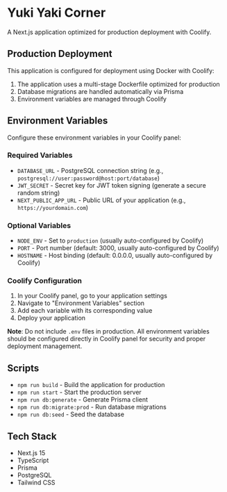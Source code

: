 # Yuki Yaki Corner

A Next.js application optimized for production deployment with Coolify.

## Production Deployment

This application is configured for deployment using Docker with Coolify:

1. The application uses a multi-stage Dockerfile optimized for production
2. Database migrations are handled automatically via Prisma
3. Environment variables are managed through Coolify

## Environment Variables

Configure these environment variables in your Coolify panel:

### Required Variables
- `DATABASE_URL` - PostgreSQL connection string (e.g., `postgresql://user:password@host:port/database`)
- `JWT_SECRET` - Secret key for JWT token signing (generate a secure random string)
- `NEXT_PUBLIC_APP_URL` - Public URL of your application (e.g., `https://yourdomain.com`)

### Optional Variables
- `NODE_ENV` - Set to `production` (usually auto-configured by Coolify)
- `PORT` - Port number (default: 3000, usually auto-configured by Coolify)
- `HOSTNAME` - Host binding (default: 0.0.0.0, usually auto-configured by Coolify)

### Coolify Configuration
1. In your Coolify panel, go to your application settings
2. Navigate to "Environment Variables" section
3. Add each variable with its corresponding value
4. Deploy your application

**Note**: Do not include `.env` files in production. All environment variables should be configured directly in Coolify panel for security and proper deployment management.

## Scripts

- `npm run build` - Build the application for production
- `npm run start` - Start the production server
- `npm run db:generate` - Generate Prisma client
- `npm run db:migrate:prod` - Run database migrations
- `npm run db:seed` - Seed the database

## Tech Stack

- Next.js 15
- TypeScript
- Prisma
- PostgreSQL
- Tailwind CSS